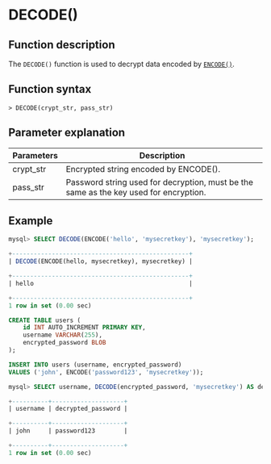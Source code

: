 # **DECODE()**

## **Function description**

The `DECODE()` function is used to decrypt data encoded by [`ENCODE()`](./encode.md).

## **Function syntax**

```
> DECODE(crypt_str, pass_str)
```

## **Parameter explanation**

| Parameters | Description |
| ---------------| ----------------------------------|
| crypt_str | Encrypted string encoded by ENCODE().           |
| pass_str | Password string used for decryption, must be the same as the key used for encryption.     |

## **Example**

```SQL
mysql> SELECT DECODE(ENCODE('hello', 'mysecretkey'), 'mysecretkey');

+-------------------------------------------------+
| DECODE(ENCODE(hello, mysecretkey), mysecretkey) |

+-------------------------------------------------+
| hello                                           |

+-------------------------------------------------+
1 row in set (0.00 sec)

CREATE TABLE users (
    id INT AUTO_INCREMENT PRIMARY KEY,
    username VARCHAR(255),
    encrypted_password BLOB
);

INSERT INTO users (username, encrypted_password)
VALUES ('john', ENCODE('password123', 'mysecretkey'));

mysql> SELECT username, DECODE(encrypted_password, 'mysecretkey') AS decrypted_password FROM users WHERE username = 'john';

+----------+--------------------+
| username | decrypted_password |

+----------+--------------------+
| john     | password123        |

+----------+--------------------+
1 row in set (0.00 sec)
```
